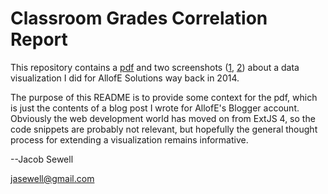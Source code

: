 # Classroom Grades Correlation Report

This repository contains a [pdf](classroom_grades_correlation_report.pdf) and two screenshots ([1](cgc_no_buckets_screenshot.png), [2](cgc_screenshot.png)) about a data visualization I did for AllofE Solutions way back in 2014.

The purpose of this README is to provide some context for the pdf, which is just the contents of a blog post I wrote for AllofE's Blogger account. Obviously the web development world has moved on from ExtJS 4, so the code snippets are probably not relevant, but hopefully the general thought process for extending a visualization remains informative.

--Jacob Sewell

jasewell@gmail.com
